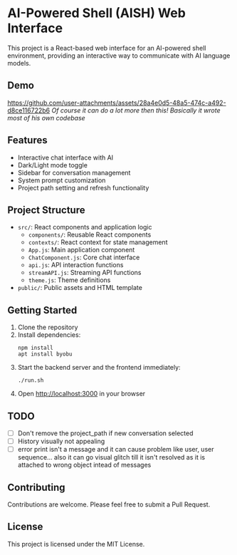 # AI-Powered Shell (AISH) Web Interface

This project is a React-based web interface for an AI-powered shell environment, providing an interactive way to communicate with AI language models.

## Demo


https://github.com/user-attachments/assets/28a4e0d5-48a5-474c-a492-d8ce116722b6
*Of course it can do a lot more then this! Basically it wrote most of his own codebase*



## Features

- Interactive chat interface with AI
- Dark/Light mode toggle
- Sidebar for conversation management
- System prompt customization
- Project path setting and refresh functionality

## Project Structure

- `src/`: React components and application logic
  - `components/`: Reusable React components
  - `contexts/`: React context for state management
  - `App.js`: Main application component
  - `ChatComponent.js`: Core chat interface
  - `api.js`: API interaction functions
  - `streamAPI.js`: Streaming API functions
  - `theme.js`: Theme definitions
- `public/`: Public assets and HTML template

## Getting Started

1. Clone the repository
2. Install dependencies:
   ```
   npm install
   apt install byobu
   ```
3. Start the backend server and the frontend immediately:
   ```
   ./run.sh
   ```
4. Open [http://localhost:3000](http://localhost:3000) in your browser

## TODO
- [ ] Don't remove the project_path if new conversation selected
- [ ] History visually not appealing
- [ ] error print isn't a message and it can cause problem like user, user sequence... also it can go visual glitch till it isn't resolved as it is attached to wrong object intead of messages

## Contributing

Contributions are welcome. Please feel free to submit a Pull Request.

## License

This project is licensed under the MIT License.
